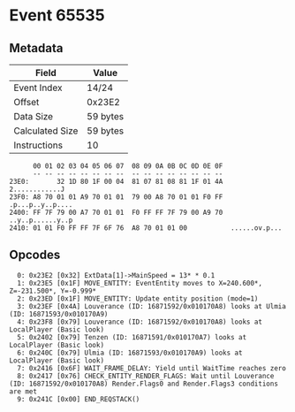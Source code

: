 # Event 65535

## Metadata

| Field           | Value    |
|-----------------|----------|
| Event Index     | 14/24    |
| Offset          | 0x23E2   |
| Data Size       | 59 bytes |
| Calculated Size | 59 bytes |
| Instructions    | 10       |

```
      00 01 02 03 04 05 06 07  08 09 0A 0B 0C 0D 0E 0F
      -- -- -- -- -- -- -- --  -- -- -- -- -- -- -- --
23E0:       32 1D 80 1F 00 04  81 07 81 08 81 1F 01 4A    2............J
23F0: A8 70 01 01 A9 70 01 01  79 00 A8 70 01 01 F0 FF  .p...p..y..p....
2400: FF 7F 79 00 A7 70 01 01  F0 FF FF 7F 79 00 A9 70  ..y..p......y..p
2410: 01 01 F0 FF FF 7F 6F 76  A8 70 01 01 00           ......ov.p...   
```

## Opcodes

```
  0: 0x23E2 [0x32] ExtData[1]->MainSpeed = 13* * 0.1
  1: 0x23E5 [0x1F] MOVE_ENTITY: EventEntity moves to X=240.600*, Z=-231.500*, Y=-0.999*
  2: 0x23ED [0x1F] MOVE_ENTITY: Update entity position (mode=1)
  3: 0x23EF [0x4A] Louverance (ID: 16871592/0x010170A8) looks at Ulmia (ID: 16871593/0x010170A9)
  4: 0x23F8 [0x79] Louverance (ID: 16871592/0x010170A8) looks at LocalPlayer (Basic look)
  5: 0x2402 [0x79] Tenzen (ID: 16871591/0x010170A7) looks at LocalPlayer (Basic look)
  6: 0x240C [0x79] Ulmia (ID: 16871593/0x010170A9) looks at LocalPlayer (Basic look)
  7: 0x2416 [0x6F] WAIT_FRAME_DELAY: Yield until WaitTime reaches zero
  8: 0x2417 [0x76] CHECK_ENTITY_RENDER_FLAGS: Wait until Louverance (ID: 16871592/0x010170A8) Render.Flags0 and Render.Flags3 conditions are met
  9: 0x241C [0x00] END_REQSTACK()
```
